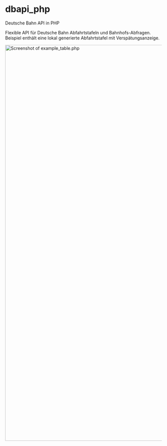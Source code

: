 # dbapi_php
Deutsche Bahn API in PHP

Flexible API für Deutsche Bahn Abfahrtstafeln und Bahnhofs-Abfragen.
Beispiel enthält eine lokal generierte Abfahrtstafel mit Verspätungsanzeige.

<img width="1271" alt="Screenshot of example_table.php" src="https://github.com/soundstorm/dbapi_php/assets/193273/b83687a4-f22e-4899-a472-bf6b4d9aab57">

